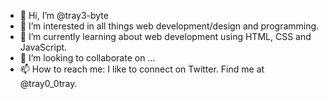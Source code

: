 - 👋 Hi, I’m @tray3-byte
- 👀 I’m interested in all things web development/design and programming.
- 🌱 I’m currently learning about web development using HTML, CSS and JavaScript.
- 💞️ I’m looking to collaborate on ...
- 📫 How to reach me: I like to connect on Twitter. Find me at @tray0_0tray.

<!---
tray3-byte/tray3-byte is a ✨ special ✨ repository because its `README.md` (this file) appears on your GitHub profile.
You can click the Preview link to take a look at your changes.
--->
